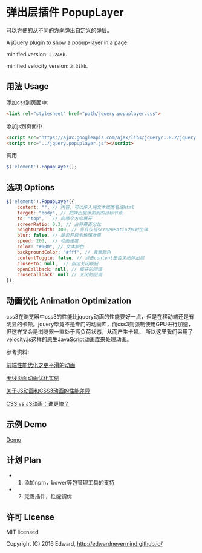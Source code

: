 # 弹出层插件 PopupLayer

可以方便的从不同的方向弹出自定义的弹层。

A jQuery plugin to show a popup-layer in a page.

minified version: ``2.24Kb``.

minified velocity version: ``2.31kb``. 

## 用法 Usage

添加css到页面中:

```html
<link rel="stylesheet" href="path/jquery.popuplayer.css">
```

添加js到页面中

```html
<script src="https://ajax.googleapis.com/ajax/libs/jquery/1.8.2/jquery.min.js"></script>
<script src="../jquery.popuplayer.js"></script>
```

调用
```javascript
$('element').PopupLayer();
```

## 选项 Options

```js
$('element').PopupLayer({
    content: "", // 内容，可以传入纯文本或类名或html
    target: "body", // 把弹出层添加到的目标节点
    to: "top",   // 向哪个方向展开
    screenRatio: 0.3, // 占屏幕百分比
    heightOrWidth: 300, // 当且仅当screenRatio为0时生效
    blur: false, // 是否开启毛玻璃效果
    speed: 200,  // 动画速度
    color: "#000", // 文本颜色
    backgroundColor: "#fff", // 背景颜色
    contentToggle: false, // 点击content是否关闭弹出层
    closeBtn: null,  // 指定关闭按钮
    openCallback: null, // 展开的回调
    closeCallback: null // 关闭的回调
});
```

## 动画优化 Animation Optimization

css3在浏览器中css3的性能比jquery动画的性能要好一点，但是在移动端还是有明显的卡顿。jquery毕竟不是专门的动画库，而css3则强制使用GPU进行加速，但这样又会是浏览器一直处于高负荷状态，从而产生卡顿。 所以这里我们采用了[velocity.js](https://github.com/julianshapiro/velocity)这样的原生JavaScript动画库来处理动画。

参考资料:

[前端性能优化之更平滑的动画](http://w3ctrain.com/2015/12/15/smoother-animation/)

[无线页面动画优化实例](http://web.jobbole.com/85897/)

[关于JS动画和CSS3动画的性能差异](http://www.cnblogs.com/kirachen/p/4614788.html)

[CSS vs JS动画：谁更快？](http://zencode.in/19.CSS-vs-JS%E5%8A%A8%E7%94%BB%EF%BC%9A%E8%B0%81%E6%9B%B4%E5%BF%AB%EF%BC%9F.html)

## 示例 Demo

[Demo](https://edwardnevermind.github.io/jquery-popuplayer/)

## 计划 Plan

+ 1. 添加npm，bower等包管理工具的支持
+ 2. 完善插件，性能调优

## 许可 License

MIT licensed

Copyright (C) 2016 Edward, http://edwardnevermind.github.io/

